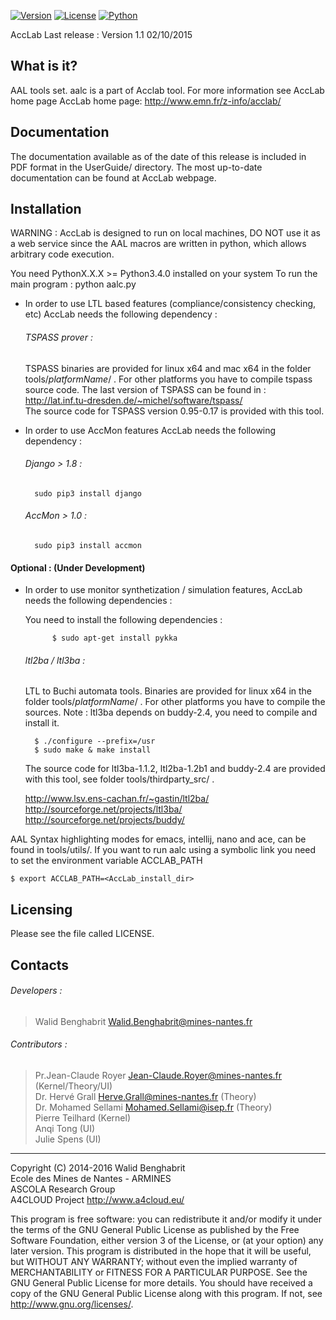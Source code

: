 [![Version](https://img.shields.io/badge/version-2.0-orange.svg)]()
[![License](https://img.shields.io/badge/license-GPL3-blue.svg)]()
[![Python](https://img.shields.io/badge/python->%3D3.4-green.svg)]()

AccLab Last release : Version 1.1 02/10/2015

What is it?
-----------

AAL tools set. aalc is a part of Acclab tool.
For more information see AccLab home page
AccLab home page: <http://www.emn.fr/z-info/acclab/>


Documentation
-------------

The documentation available as of the date of this release is
included in PDF format in the UserGuide/ directory.  The most
up-to-date documentation can be found at AccLab webpage.

Installation
------------

WARNING : AccLab is designed to run on local machines, DO NOT use it as a web service since
the AAL macros are written in python, which allows arbitrary code execution.

You need PythonX.X.X >= Python3.4.0 installed on your system
To run the main program : python aalc.py

* In order to use LTL based features (compliance/consistency
checking, etc) AccLab needs the following dependency :

    ###### TSPASS prover :
    TSPASS binaries are provided for linux x64 and mac x64 in the
    folder tools/_platformName_/ . For other platforms you have
    to compile tspass source code.
    The last version of TSPASS can be found in :
    <http://lat.inf.tu-dresden.de/~michel/software/tspass/>  
    The source code for TSPASS version 0.95-0.17 is provided
    with this tool.

* In order to use AccMon features AccLab needs the following dependency :

    ###### Django > 1.8 :
        sudo pip3 install django
        
    ###### AccMon > 1.0 :
        sudo pip3 install accmon

#### Optional : (Under Development)
* In order to use monitor synthetization / simulation features,
AccLab needs the following dependencies :

    You need to install the following dependencies :

            $ sudo apt-get install pykka

    ###### ltl2ba / ltl3ba :
    LTL to Buchi automata tools.
    Binaries are provided for linux x64 in the folder tools/_platformName_/ .
    For other platforms you have to compile the sources.
    Note : ltl3ba depends on buddy-2.4, you need to compile and install it.

        $ ./configure --prefix=/usr
        $ sudo make & make install
    The source code for ltl3ba-1.1.2, ltl2ba-1.2b1 and buddy-2.4
    are provided with this tool, see folder tools/thirdparty_src/ .

    http://www.lsv.ens-cachan.fr/~gastin/ltl2ba/
    http://sourceforge.net/projects/ltl3ba/
    http://sourceforge.net/projects/buddy/


AAL Syntax highlighting modes for emacs, intellij, nano and ace,
can be found in tools/utils/.
If you want to run aalc using a symbolic link you need to set the
environment variable ACCLAB_PATH

    $ export ACCLAB_PATH=<AccLab_install_dir>

Licensing
---------

Please see the file called LICENSE.

Contacts
--------

###### Developers :
>   Walid Benghabrit        <Walid.Benghabrit@mines-nantes.fr>

###### Contributors :
>   Pr.Jean-Claude Royer  <Jean-Claude.Royer@mines-nantes.fr>  (Kernel/Theory/UI)  
>   Dr. Hervé Grall       <Herve.Grall@mines-nantes.fr>        (Theory)  
>   Dr. Mohamed Sellami   <Mohamed.Sellami@isep.fr>            (Theory)  
>   Pierre Teilhard    (Kernel)  
>   Anqi Tong          (UI)  
>   Julie Spens         (UI)  

-------------------------------------------------------------------------------
Copyright (C) 2014-2016 Walid Benghabrit  
Ecole des Mines de Nantes - ARMINES  
ASCOLA Research Group  
A4CLOUD Project http://www.a4cloud.eu/

This program is free software: you can redistribute it and/or modify
it under the terms of the GNU General Public License as published by
the Free Software Foundation, either version 3 of the License, or
(at your option) any later version.
This program is distributed in the hope that it will be useful,
but WITHOUT ANY WARRANTY; without even the implied warranty of
MERCHANTABILITY or FITNESS FOR A PARTICULAR PURPOSE.  See the
GNU General Public License for more details.
You should have received a copy of the GNU General Public License
along with this program.  If not, see <http://www.gnu.org/licenses/>.

